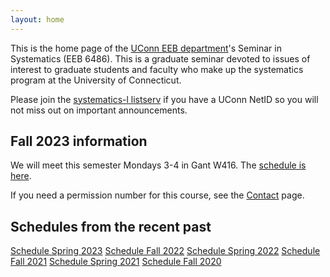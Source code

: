 ```yaml
---
layout: home
---
```

This is the home page of the [UConn EEB department](https://eeb.uconn.edu)'s Seminar in Systematics (EEB 6486). This is a graduate seminar devoted to issues of interest to graduate students and faculty who make up the systematics program at the University of Connecticut.

Please join the [systematics-l listserv](listserv) if you have a UConn NetID so you will not miss out on important announcements.

## Fall 2023 information

We will meet this semester Mondays 3-4 in Gant W416. The [schedule is here](schedule).

If you need a permission number for this course, see the [Contact](contact-info) page.

## Schedules from the recent past ##

[Schedule Spring 2023](schedule-spring-2023)
[Schedule Fall 2022](schedule-fall-2022)
[Schedule Spring 2022](schedule-spring-2022)
[Schedule Fall 2021](schedule-fall-2021)
[Schedule Spring 2021](schedule-spring-2021)
[Schedule Fall 2020](schedule-fall-2020)

